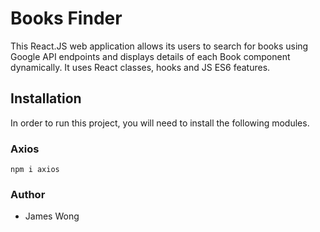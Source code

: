# Books Finder
This React.JS web application allows its users to search for books using Google API endpoints and displays details of each Book component dynamically. It uses React classes, hooks and JS ES6 features.

## Installation
In order to run this project, you will need to install the following modules.

### Axios
```
npm i axios
```

### Author
* James Wong

